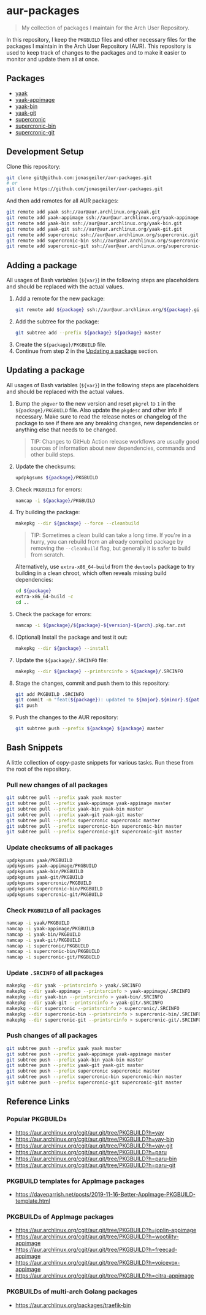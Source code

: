# aur-packages

> My collection of packages I maintain for the Arch User Repository.

In this repository, I keep the `PKGBUILD` files and other necessary files for
the packages I maintain in the Arch User Repository (AUR). This repository is
used to keep track of changes to the packages and to make it easier to monitor
and update them all at once.

## Packages

- [yaak](https://aur.archlinux.org/packages/yaak/)
- [yaak-appimage](https://aur.archlinux.org/packages/yaak-appimage/)
- [yaak-bin](https://aur.archlinux.org/packages/yaak-bin/)
- [yaak-git](https://aur.archlinux.org/packages/yaak-git/)
- [supercronic](https://aur.archlinux.org/packages/supercronic/)
- [supercronic-bin](https://aur.archlinux.org/packages/supercronic-bin/)
- [supercronic-git](https://aur.archlinux.org/packages/supercronic-git/)

## Development Setup

Clone this repository:

```bash
git clone git@github.com:jonasgeiler/aur-packages.git
# or
git clone https://github.com/jonasgeiler/aur-packages.git
```

And then add remotes for all AUR packages:

```bash
git remote add yaak ssh://aur@aur.archlinux.org/yaak.git
git remote add yaak-appimage ssh://aur@aur.archlinux.org/yaak-appimage.git
git remote add yaak-bin ssh://aur@aur.archlinux.org/yaak-bin.git
git remote add yaak-git ssh://aur@aur.archlinux.org/yaak-git.git
git remote add supercronic ssh://aur@aur.archlinux.org/supercronic.git
git remote add supercronic-bin ssh://aur@aur.archlinux.org/supercronic-bin.git
git remote add supercronic-git ssh://aur@aur.archlinux.org/supercronic-git.git
```

## Adding a package

All usages of Bash variables (`${var}`) in the following steps are
placeholders and should be replaced with the actual values.

1. Add a remote for the new package:
   ```bash
   git remote add ${package} ssh://aur@aur.archlinux.org/${package}.git
   ```
2. Add the subtree for the package:
   ```bash
   git subtree add --prefix ${package} ${package} master
   ```
3. Create the `${package}/PKGBUILD` file.
4. Continue from step 2 in the [Updating a package](#updating-a-package) section.

## Updating a package

All usages of Bash variables (`${var}`) in the following steps are
placeholders and should be replaced with the actual values.

1. Bump the `pkgver` to the new version and reset `pkgrel` to `1` in the
   `${package}/PKGBUILD` file. Also update the `pkgdesc` and other info if
   necessary.
   Make sure to read the release notes or changelog of the package to see if
   there are any breaking changes, new dependencies or anything else that needs
   to be changed.
   > TIP: Changes to GitHub Action release workflows are usually good sources
   > of information about new dependencies, commands and other build steps.
2. Update the checksums:
   ```bash
   updpkgsums ${package}/PKGBUILD
   ```
3. Check `PKGBUILD` for errors:
   ```bash
   namcap -i ${package}/PKGBUILD
   ```
4. Try building the package:
   ```bash
   makepkg --dir ${package} --force --cleanbuild
   ```
   > TIP: Sometimes a clean build can take a long time. If you're in a hurry,
   > you can rebuild from an already compiled package by removing the
   > `--cleanbuild` flag, but generally it is safer to build from scratch.

   Alternatively, use `extra-x86_64-build` from the `devtools` package to try 
   building in a clean chroot, which often reveals missing build dependencies:
   ```bash
   cd ${package}
   extra-x86_64-build -c
   cd ..
   ```
5. Check the package for errors:
   ```bash
   namcap -i ${package}/${package}-${version}-${arch}.pkg.tar.zst
   ```
6. (Optional) Install the package and test it out:
   ```bash
   makepkg --dir ${package} --install
   ```
7. Update the `${package}/.SRCINFO` file:
   ```bash
   makepkg --dir ${package} --printsrcinfo > ${package}/.SRCINFO
   ```
8. Stage the changes, commit and push them to this repository:
   ```bash
   git add PKGBUILD .SRCINFO
   git commit -m "feat(${package}): updated to ${major}.${minor}.${patch}"
   git push
   ```
9. Push the changes to the AUR repository:
   ```bash
   git subtree push --prefix ${package} ${package} master
   ```

## Bash Snippets

A little collection of copy-paste snippets for various tasks. Run these from the
root of the repository.

### Pull new changes of all packages

```bash
git subtree pull --prefix yaak yaak master
git subtree pull --prefix yaak-appimage yaak-appimage master
git subtree pull --prefix yaak-bin yaak-bin master
git subtree pull --prefix yaak-git yaak-git master
git subtree pull --prefix supercronic supercronic master
git subtree pull --prefix supercronic-bin supercronic-bin master
git subtree pull --prefix supercronic-git supercronic-git master
```

### Update checksums of all packages

```bash
updpkgsums yaak/PKGBUILD
updpkgsums yaak-appimage/PKGBUILD
updpkgsums yaak-bin/PKGBUILD
updpkgsums yaak-git/PKGBUILD
updpkgsums supercronic/PKGBUILD
updpkgsums supercronic-bin/PKGBUILD
updpkgsums supercronic-git/PKGBUILD
```

### Check `PKGBUILD` of all packages

```bash
namcap -i yaak/PKGBUILD
namcap -i yaak-appimage/PKGBUILD
namcap -i yaak-bin/PKGBUILD
namcap -i yaak-git/PKGBUILD
namcap -i supercronic/PKGBUILD
namcap -i supercronic-bin/PKGBUILD
namcap -i supercronic-git/PKGBUILD
```

### Update `.SRCINFO` of all packages

```bash
makepkg --dir yaak --printsrcinfo > yaak/.SRCINFO
makepkg --dir yaak-appimage --printsrcinfo > yaak-appimage/.SRCINFO
makepkg --dir yaak-bin --printsrcinfo > yaak-bin/.SRCINFO
makepkg --dir yaak-git --printsrcinfo > yaak-git/.SRCINFO
makepkg --dir supercronic --printsrcinfo > supercronic/.SRCINFO
makepkg --dir supercronic-bin --printsrcinfo > supercronic-bin/.SRCINFO
makepkg --dir supercronic-git --printsrcinfo > supercronic-git/.SRCINFO
```

### Push changes of all packages

```bash
git subtree push --prefix yaak yaak master
git subtree push --prefix yaak-appimage yaak-appimage master
git subtree push --prefix yaak-bin yaak-bin master
git subtree push --prefix yaak-git yaak-git master
git subtree push --prefix supercronic supercronic master
git subtree push --prefix supercronic-bin supercronic-bin master
git subtree push --prefix supercronic-git supercronic-git master
```

## Reference Links

### Popular PKGBUILDs

- https://aur.archlinux.org/cgit/aur.git/tree/PKGBUILD?h=yay
- https://aur.archlinux.org/cgit/aur.git/tree/PKGBUILD?h=yay-bin
- https://aur.archlinux.org/cgit/aur.git/tree/PKGBUILD?h=yay-git
- https://aur.archlinux.org/cgit/aur.git/tree/PKGBUILD?h=paru
- https://aur.archlinux.org/cgit/aur.git/tree/PKGBUILD?h=paru-bin
- https://aur.archlinux.org/cgit/aur.git/tree/PKGBUILD?h=paru-git

### PKGBUILD templates for AppImage packages

- https://daveparrish.net/posts/2019-11-16-Better-AppImage-PKGBUILD-template.html

### PKGBUILDs of AppImage packages

- https://aur.archlinux.org/cgit/aur.git/tree/PKGBUILD?h=joplin-appimage
- https://aur.archlinux.org/cgit/aur.git/tree/PKGBUILD?h=wootility-appimage
- https://aur.archlinux.org/cgit/aur.git/tree/PKGBUILD?h=freecad-appimage
- https://aur.archlinux.org/cgit/aur.git/tree/PKGBUILD?h=voicevox-appimage
- https://aur.archlinux.org/cgit/aur.git/tree/PKGBUILD?h=citra-appimage

### PKGBUILDs of multi-arch Golang packages

- https://aur.archlinux.org/packages/traefik-bin
